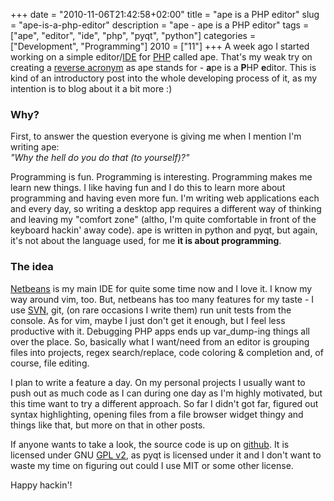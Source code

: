+++
date = "2010-11-06T21:42:58+02:00"
title = "ape is a PHP editor"
slug = "ape-is-a-php-editor"
description = "ape - ape is a PHP editor"
tags = ["ape", "editor", "ide", "php", "pyqt", "python"]
categories = ["Development", "Programming"]
2010 = ["11"]
+++
A week ago I started working on a simple editor/<a title="Integrated development environment" rel="wikipedia" href="http://en.wikipedia.org/wiki/Integrated_development_environment">IDE</a> for <a title="PHP" rel="homepage" href="http://www.php.net/">PHP</a> called ape. That's my weak try on creating a <a title="Backronym" rel="wikipedia" href="http://en.wikipedia.org/wiki/Backronym">reverse acronym</a> as ape stands for - <strong>a</strong>pe is a <strong>P</strong>HP <strong>e</strong>ditor. This is kind of an introductory post into the whole developing process of it, as my intention is to blog about it a bit more :)

<h3>Why?</h3>

First, to answer the question everyone is giving me when I mention I'm writing ape:<br />
<em>"Why the hell do you do that (to yourself)?"</em>

Programming is fun. Programming is interesting. Programming makes me learn new things. I like having fun and I do this to learn more about programming and having even more fun. I'm writing web applications each and every day, so writing a desktop app requires a different way of thinking and leaving my "comfort zone" (altho, I'm quite comfortable in front of the keyboard hackin' away code). ape is written in python and pyqt, but again, it's not about the language used, for me <strong>it is about programming</strong>.

<h3>The idea</h3>

<a title="NetBeans" rel="homepage" href="http://www.netbeans.org/">Netbeans</a> is my main IDE for quite some time now and I love it. I know my way around vim, too. But, netbeans has too many features for my taste - I use <a title="Apache Subversion" rel="homepage" href="http://subversion.apache.org/">SVN</a>, git, (on rare occasions I write them) run unit tests from the console. As for vim, maybe I just don't get it enough, but I feel less productive with it. Debugging PHP apps ends up var_dump-ing things all over the place. So, basically what I want/need from an editor is grouping files into projects, regex search/replace, code coloring &amp; completion and, of course, file editing.

I plan to write a feature a day. On my personal projects I usually want to push out as much code as I can during one day as I'm highly motivated, but this time want to try a different approach. So far I didn't got far, figured out syntax highlighting, opening files from a file browser widget thingy and things like that, but more on that in other posts.

If anyone wants to take a look, the source code is up on <a href="https://github.com/robertbasic/ape">github</a>. It is licensed under GNU <a title="GNU General Public License" rel="wikipedia" href="http://en.wikipedia.org/wiki/GNU_General_Public_License">GPL v2</a>, as pyqt is licensed under it and I don't want to waste my time on figuring out could I use MIT or some other license.

Happy hackin'!

